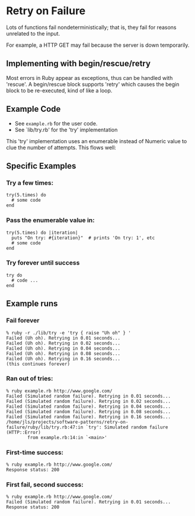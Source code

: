 # Retry on Failure

Lots of functions fail nondeterministically; that is, they fail for reasons unrelated to the input.

For example, a HTTP GET may fail because the server is down temporarily.

## Implementing with begin/rescue/retry

Most errors in Ruby appear as exceptions, thus can be handled with 'rescue'. A
begin/rescue block supports 'retry' which causes the begin block to be
re-executed, kind of like a loop.

## Example Code

* See `example.rb` for the user code.
* See `lib/try.rb' for the 'try' implementation

This 'try' implementation uses an enumerable instead of Numeric value to clue
the number of attempts. This flows well:

## Specific Examples

### Try a few times:
```
try(5.times) do
  # some code
end
```

### Pass the enumerable value in:
```
try(5.times) do |iteration|
  puts "On try: #{iteration}"  # prints 'On try: 1', etc
  # some code
end
```

### Try forever until success

```
try do 
  # code ...
end
```

## Example runs

### Fail forever

```
% ruby -r ./lib/try -e 'try { raise "Uh oh" } '
Failed (Uh oh). Retrying in 0.01 seconds...
Failed (Uh oh). Retrying in 0.02 seconds...
Failed (Uh oh). Retrying in 0.04 seconds...
Failed (Uh oh). Retrying in 0.08 seconds...
Failed (Uh oh). Retrying in 0.16 seconds...
(this continues forever)
```


### Ran out of tries:

```
% ruby example.rb http://www.google.com/
Failed (Simulated random failure). Retrying in 0.01 seconds...
Failed (Simulated random failure). Retrying in 0.02 seconds...
Failed (Simulated random failure). Retrying in 0.04 seconds...
Failed (Simulated random failure). Retrying in 0.08 seconds...
Failed (Simulated random failure). Retrying in 0.16 seconds...
/home/jls/projects/software-patterns/retry-on-failure/ruby/lib/try.rb:47:in `try': Simulated random failure (HTTP::Error)
        from example.rb:14:in `<main>'
```

### First-time success:

```
% ruby example.rb http://www.google.com/
Response status: 200
```

### First fail, second success:

```
% ruby example.rb http://www.google.com/
Failed (Simulated random failure). Retrying in 0.01 seconds...
Response status: 200
```
